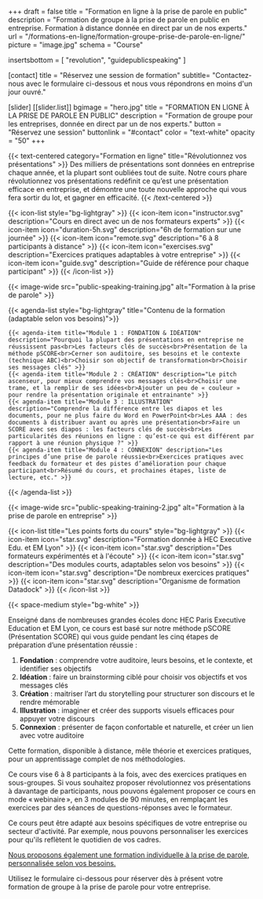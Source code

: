 +++
draft		= false
title		= "Formation en ligne à la prise de parole en public"
description = "Formation de groupe à la prise de parole en public en entreprise. Formation à distance donnée en direct par un de nos experts."
url	 		= "/formations-en-ligne/formation-groupe-prise-de-parole-en-ligne/"
picture		= "image.jpg"
schema		= "Course"

insertsbottom = [ "revolution", "guidepublicspeaking" ]

[contact]
	title	= "Réservez une session de formation"
	subtitle= "Contactez-nous avec le formulaire ci-dessous et nous vous répondrons en moins d'un jour ouvré."
	
[slider]
	[[slider.list]]
		bgimage		= "hero.jpg"
		title		= "FORMATION EN LIGNE À LA PRISE DE PAROLE EN PUBLIC"
		description	= "Formation de groupe pour les entreprises, donnée en direct par un de nos experts."
		button		= "Réservez une session"
		buttonlink	= "#contact"
		color		= "text-white" 
		opacity		= "50"
+++  

{{< text-centered category="Formation en ligne" title="Révolutionnez vos présentations" >}}
Des milliers de présentations sont données en entreprise chaque année, et la plupart sont oubliées tout de suite. Notre cours phare révolutionnez vos présentations redéfinit ce qu’est une présentation efficace en entreprise, et démontre une toute nouvelle approche qui vous fera sortir du lot, et gagner en efficacité.
{{< /text-centered >}}

{{< icon-list style="bg-lightgray" >}}
	{{< icon-item icon="instructor.svg" description="Cours en direct avec un de nos formateurs experts" >}}
	{{< icon-item icon="duration-5h.svg" description="6h de formation sur une journée" >}}
	{{< icon-item icon="remote.svg" description="6 à 8 participants à distance" >}}
	{{< icon-item icon="exercises.svg" description="Exercices pratiques adaptables à votre entreprise" >}}
	{{< icon-item icon="guide.svg" description="Guide de référence pour chaque participant" >}}
{{< /icon-list >}}

{{< image-wide src="public-speaking-training.jpg" alt="Formation à la prise de parole" >}}

{{< agenda-list style="bg-lightgray" title="Contenu de la formation (adaptable selon vos besoins)">}}

	{{< agenda-item title="Module 1 : FONDATION & IDÉATION" description="Pourquoi la plupart des présentations en entreprise ne réussissent pas<br>Les facteurs clés de succès<br>Présentation de la méthode pSCORE<br>Cerner son auditoire, ses besoins et le contexte (technique ABC)<br>Choisir son objectif de transformation<br>Choisir ses messages clés" >}}
	{{< agenda-item title="Module 2 : CRÉATION" description="Le pitch ascenseur, pour mieux comprendre vos messages clés<br>Choisir une trame, et la remplir de ses idées<br>Ajouter un peu de « couleur » pour rendre la présentation originale et entrainante" >}}
	{{< agenda-item title="Module 3 : ILLUSTRATION" description="Comprendre la différence entre les diapos et les documents, pour ne plus faire du Word en PowerPoint<br>Les AAA : des documents à distribuer avant ou après une présentation<br>Faire un SCORE avec ses diapos : les facteurs clés de succès<br>Les particularités des réunions en ligne : qu’est-ce qui est différent par rapport à une réunion physique ?" >}}
	{{< agenda-item title="Module 4 : CONNEXION" description="Les principes d’une prise de parole réussie<br>Exercices pratiques avec feedback du formateur et des pistes d’amélioration pour chaque participant<br>Résumé du cours, et prochaines étapes, liste de lecture, etc." >}}
{{< /agenda-list >}}

{{< image-wide src="public-speaking-training-2.jpg" alt="Formation à la prise de parole en entreprise" >}}

{{< icon-list title="Les points forts du cours" style="bg-lightgray" >}}
	{{< icon-item icon="star.svg" description="Formation donnée à HEC Executive Edu. et EM Lyon" >}}
	{{< icon-item icon="star.svg" description="Des formateurs expérimentés et à l'écoute" >}}
	{{< icon-item icon="star.svg" description="Des modules courts, adaptables selon vos besoins" >}}
	{{< icon-item icon="star.svg" description="De nombreux exercices pratiques" >}}
	{{< icon-item icon="star.svg" description="Organisme de formation Datadock" >}}
{{< /icon-list >}}

{{< space-medium style="bg-white" >}}

Enseigné dans de nombreuses grandes écoles donc HEC Paris Executive Education et EM Lyon, ce cours est basé sur notre méthode pSCORE (Présentation SCORE) qui vous guide pendant les cinq étapes de préparation d’une présentation réussie :

1. **Fondation** : comprendre votre auditoire, leurs besoins, et le contexte, et identifier ses objectifs
2. **Idéation** : faire un brainstorming ciblé pour choisir vos objectifs et vos messages clés
3. **Création** : maitriser l’art du storytelling pour structurer son discours et le rendre mémorable
4. **Illustration** : imaginer et créer des supports visuels efficaces pour appuyer votre discours
5. **Connexion** : présenter de façon confortable et naturelle, et créer un lien avec votre auditoire

Cette formation, disponible à distance, mêle théorie et exercices pratiques, pour un apprentissage complet de nos méthodologies. 

Ce cours vise 6 à 8 participants à la fois, avec des exercices pratiques en sous-groupes. Si vous souhaitez proposer révolutionnez vos présentations à davantage de participants, nous pouvons également proposer ce cours en mode « webinaire », en 3 modules de 90 minutes, en remplaçant les exercices par des séances de questions-réponses avec le formateur.

Ce cours peut être adapté aux besoins spécifiques de votre entreprise ou secteur d'activité. Par exemple, nous pouvons personnaliser les exercices pour qu'ils reflètent le quotidien de vos cadres.

[Nous proposons également une formation individuelle à la prise de parole, personnalisée selon vos besoins.](/formations-en-ligne/formation-individuelle-prise-de-parole-en-ligne/)

Utilisez le formulaire ci-dessous pour réserver dès à présent votre formation de groupe à la prise de parole pour votre entreprise.
